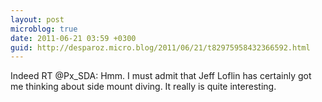 ```yaml
---
layout: post
microblog: true
date: 2011-06-21 03:59 +0300
guid: http://desparoz.micro.blog/2011/06/21/t82975958432366592.html
---
```

Indeed RT @Px_SDA: Hmm. I must admit that Jeff Loflin has certainly got me thinking about side mount diving. It really is quite interesting.
